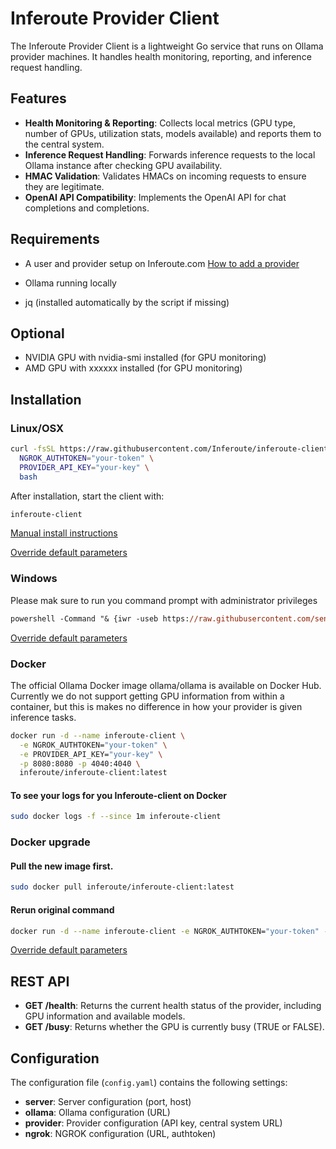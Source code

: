 # Inferoute Provider Client

The Inferoute Provider Client is a lightweight Go service that runs on Ollama provider machines. It handles health monitoring, reporting, and inference request handling.

## Features

- **Health Monitoring & Reporting**: Collects local metrics (GPU type, number of GPUs, utilization stats, models available) and reports them to the central system.
- **Inference Request Handling**: Forwards inference requests to the local Ollama instance after checking GPU availability.
- **HMAC Validation**: Validates HMACs on incoming requests to ensure they are legitimate.
- **OpenAI API Compatibility**: Implements the OpenAI API for chat completions and completions.

## Requirements

- A user and provider setup on Inferoute.com [How to add a provider](https://github.com/inferoute/inferoute-client/blob/main/docs/provider.md) 

- Ollama running locally
- jq (installed automatically by the script if missing)

## Optional

- NVIDIA GPU with nvidia-smi installed (for GPU monitoring)
- AMD GPU with xxxxxx installed (for GPU monitoring)



## Installation

### Linux/OSX

```bash
curl -fsSL https://raw.githubusercontent.com/Inferoute/inferoute-client/main/scripts/install.sh | \
  NGROK_AUTHTOKEN="your-token" \
  PROVIDER_API_KEY="your-key" \
  bash
```


After installation, start the client with:
```bash
inferoute-client 
```

[Manual install instructions](https://github.com/inferoute/inferoute-client/blob/main/docs/linux.md)

[Override default parameters](https://github.com/inferoute/inferoute-client/blob/main/docs/override.md)

### Windows

Please mak sure to run you command prompt with administrator privileges

```ps
powershell -Command "& {iwr -useb https://raw.githubusercontent.com/sentnl/inferoute-client/main/scripts/windows-install.bat -OutFile windows-install.bat}" && windows-install.bat
```
[Override default parameters](https://github.com/inferoute/inferoute-client/blob/main/docs/override.md)

### Docker

The official Ollama Docker image ollama/ollama is available on Docker Hub. Currently we do not support getting GPU information from within a container, but this is makes no difference in how your provider is given inference tasks.

```bash
docker run -d --name inferoute-client \
  -e NGROK_AUTHTOKEN="your-token" \
  -e PROVIDER_API_KEY="your-key" \
  -p 8080:8080 -p 4040:4040 \
  inferoute/inferoute-client:latest
```

#### To see your logs for you Inferoute-client on Docker 

```bash
sudo docker logs -f --since 1m inferoute-client 
```

### Docker upgrade

####  Pull the new image first.

```bash
sudo docker pull inferoute/inferoute-client:latest
```

#### Rerun original command 

```bash
docker run -d --name inferoute-client -e NGROK_AUTHTOKEN="your-token" -e PROVIDER_API_KEY="your-key" -p 8080:8080 -p 4040:4040 inferoute/inferoute-client:latest
```


[Override default parameters](https://github.com/inferoute/inferoute-client/blob/main/docs/override.md)



## REST API 

- **GET /health**: Returns the current health status of the provider, including GPU information and available models.
- **GET /busy**: Returns whether the GPU is currently busy (TRUE or FALSE).


## Configuration

The configuration file (`config.yaml`) contains the following settings:

- **server**: Server configuration (port, host)
- **ollama**: Ollama configuration (URL)
- **provider**: Provider configuration (API key, central system URL)
- **ngrok**: NGROK configuration (URL, authtoken)




